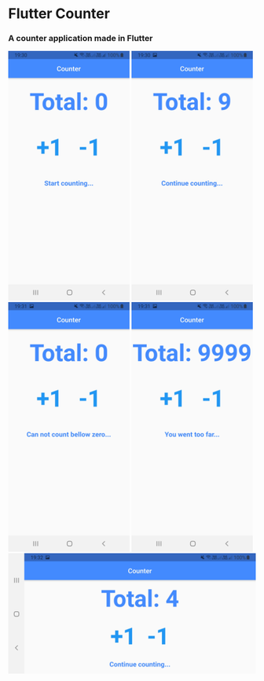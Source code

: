 <h1> Flutter Counter</h1>

<h3> A counter application made in Flutter </h3>

<img src='images/Screenshot_20210216-193038.jpg' width=49%></nobr>
<img src='images/Screenshot_20210216-193051.jpg' width=49%>
<img src='images/Screenshot_20210216-193104.jpg' width=49%></nobr>
<img src='images/Screenshot_20210216-193136.jpg' width=49%>
<img src='images/Screenshot_20210216-193217.jpg'>
